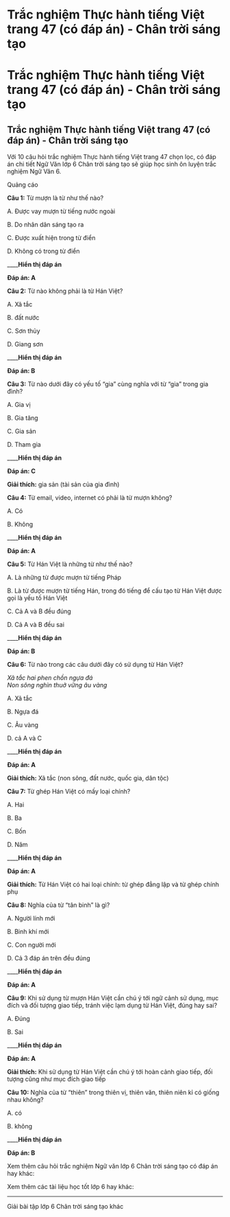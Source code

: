 # Trắc nghiệm Thực hành tiếng Việt trang 47 (có đáp án) - Chân trời sáng tạo

# Trắc nghiệm Thực hành tiếng Việt trang 47 (có đáp án) - Chân trời sáng tạo

## Trắc nghiệm Thực hành tiếng Việt trang 47 (có đáp án) - Chân trời sáng tạo

Với 10 câu hỏi trắc nghiệm Thực hành tiếng Việt trang 47 chọn lọc, có đáp án chi tiết Ngữ Văn lớp 6 Chân trời sáng tạo sẽ giúp học sinh ôn luyện trắc nghiệm Ngữ Văn 6.

Quảng cáo

**Câu 1:** Từ mượn là từ như thế nào?

A. Được vay mượn từ tiếng nước ngoài

B. Do nhân dân sáng tạo ra

C. Được xuất hiện trong từ điển

D. Không có trong từ điển 

____**Hiển thị đáp án**

**Đáp án: A**

**Câu 2:** Từ nào không phải là từ Hán Việt? 

A. Xã tắc

B. đất nước

C. Sơn thủy

D. Giang sơn 

____**Hiển thị đáp án**

**Đáp án: B**

**Câu 3:** Từ nào dưới đây có yếu tố “gia” cùng nghĩa với từ “gia” trong gia đình?

A. Gia vị

B. Gia tăng

C. Gia sản

D. Tham gia 

____**Hiển thị đáp án**

**Đáp án: C**

**Giải thích:** gia sản (tài sản của gia đình) 

**Câu 4:** Từ email, video, internet có phải là từ mượn không? 

A. Có 

B. Không 

____**Hiển thị đáp án**

**Đáp án: A**

**Câu 5:** Từ Hán Việt là những từ như thế nào?

A. Là những từ được mượn từ tiếng Pháp

B. Là từ được mượn từ tiếng Hán, trong đó tiếng để cấu tạo từ Hán Việt được gọi là yếu tố Hán Việt

C. Cả A và B đều đúng

D. Cả A và B đều sai 

____**Hiển thị đáp án**

**Đáp án: B**

**Câu 6:** Từ nào trong các câu dưới đây có sử dụng từ Hán Việt?

_Xã tắc hai phen chồn ngựa đá  
Non sông nghìn thuở vững âu vàng_

A. Xã tắc

B. Ngựa đá

C. Âu vàng

D. cả A và C 

____**Hiển thị đáp án**

**Đáp án: A**

**Giải thích:** Xã tắc (non sông, đất nước, quốc gia, dân tộc) 

**Câu 7:** Từ ghép Hán Việt có mấy loại chính?

A. Hai

B. Ba

C. Bốn

D. Năm 

____**Hiển thị đáp án**

**Đáp án: A**

**Giải thích:** Từ Hán Việt có hai loại chính: từ ghép đẳng lập và từ ghép chính phụ 

**Câu 8:** Nghĩa của từ “tân binh” là gì?

A. Người lính mới

B. Binh khí mới

C. Con người mới

D. Cả 3 đáp án trên đều đúng 

____**Hiển thị đáp án**

**Đáp án: A**

**Câu 9:** Khi sử dụng từ mượn Hán Việt cần chú ý tới ngữ cảnh sử dụng, mục đích và đối tượng giao tiếp, tránh việc lạm dụng từ Hán Việt, đúng hay sai?

A. Đúng

B. Sai 

____**Hiển thị đáp án**

**Đáp án: A**

**Giải thích:** Khi sử dụng từ Hán Việt cần chú ý tới hoàn cảnh giao tiếp, đối tượng cũng như mục đích giao tiếp 

**Câu 10:** Nghĩa của từ “thiên” trong thiên vị, thiên văn, thiên niên kỉ có giống nhau không? 

A. có 

B. không 

____**Hiển thị đáp án**

**Đáp án: B**

Xem thêm câu hỏi trắc nghiệm Ngữ văn lớp 6 Chân trời sáng tạo có đáp án hay khác:

Xem thêm các tài liệu học tốt lớp 6 hay khác:

* * *

Giải bài tập lớp 6 Chân trời sáng tạo khác
